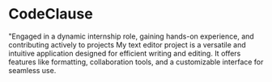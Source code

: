 # CodeClause
"Engaged in a dynamic internship role, gaining hands-on experience, and contributing actively to projects
My text editor project is a versatile and intuitive application designed for efficient writing and editing. It offers features like formatting, collaboration tools, and a customizable interface for seamless use.
